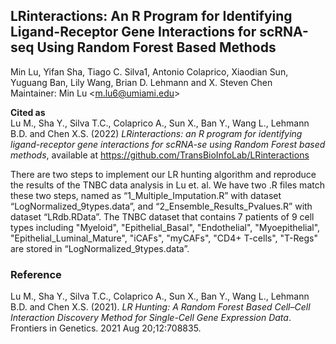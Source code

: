 ## LRinteractions: An R Program for Identifying Ligand-Receptor Gene Interactions for scRNA-seq Using Random Forest Based Methods

Min Lu, Yifan Sha, Tiago C. Silva1, Antonio Colaprico, Xiaodian Sun, Yuguang Ban, Lily Wang, Brian D. Lehmann and X. Steven Chen
<br>
Maintainer: Min Lu \<m.lu6@umiami.edu\>

**Cited as**<br>
Lu M., Sha Y., Silva T.C., Colaprico A., Sun X., Ban Y., Wang L., Lehmann B.D. and Chen X.S. (2022) *LRinteractions: an R program for identifying ligand-receptor gene interactions for scRNA-se using Random Forest based methods*, available at https://github.com/TransBioInfoLab/LRinteractions


There are two steps to implement our LR hunting algorithm and reproduce the results of the TNBC data analysis in Lu et. al. We have two .R files match these two steps, named as “1_Multiple_Imputation.R” with dataset “LogNormalized_9types.data”, and “2_Ensemble_Results_Pvalues.R” with dataset “LRdb.RData”. The TNBC dataset that contains 7 patients of 9 cell types including "Myeloid", "Epithelial_Basal", "Endothelial", "Myoepithelial", "Epithelial_Luminal_Mature", "iCAFs", "myCAFs", "CD4+ T-cells", "T-Regs" are stored in “LogNormalized_9types.data”.

### Reference<br>
Lu M., Sha Y., Silva T.C., Colaprico A., Sun X., Ban Y., Wang L., Lehmann B.D. and Chen X.S. (2021). *LR Hunting: A Random Forest Based Cell–Cell Interaction Discovery Method for Single-Cell Gene Expression Data*. Frontiers in Genetics. 2021 Aug 20;12:708835.
